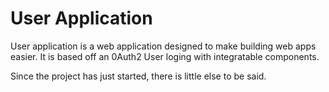 # User Application

User application is a web application designed to make building web apps easier. It is based off an 0Auth2 User loging with integratable components.

Since the project has just started, there is little else to be said.
